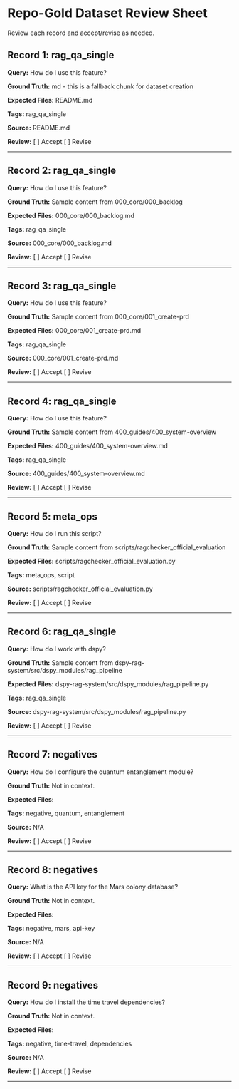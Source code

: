 # Repo-Gold Dataset Review Sheet

Review each record and accept/revise as needed.

## Record 1: rag_qa_single

**Query:** How do I use this feature?

**Ground Truth:** md - this is a fallback chunk for dataset creation

**Expected Files:** README.md

**Tags:** rag_qa_single

**Source:** README.md

**Review:** [ ] Accept [ ] Revise

---

## Record 2: rag_qa_single

**Query:** How do I use this feature?

**Ground Truth:** Sample content from 000_core/000_backlog

**Expected Files:** 000_core/000_backlog.md

**Tags:** rag_qa_single

**Source:** 000_core/000_backlog.md

**Review:** [ ] Accept [ ] Revise

---

## Record 3: rag_qa_single

**Query:** How do I use this feature?

**Ground Truth:** Sample content from 000_core/001_create-prd

**Expected Files:** 000_core/001_create-prd.md

**Tags:** rag_qa_single

**Source:** 000_core/001_create-prd.md

**Review:** [ ] Accept [ ] Revise

---

## Record 4: rag_qa_single

**Query:** How do I use this feature?

**Ground Truth:** Sample content from 400_guides/400_system-overview

**Expected Files:** 400_guides/400_system-overview.md

**Tags:** rag_qa_single

**Source:** 400_guides/400_system-overview.md

**Review:** [ ] Accept [ ] Revise

---

## Record 5: meta_ops

**Query:** How do I run this script?

**Ground Truth:** Sample content from scripts/ragchecker_official_evaluation

**Expected Files:** scripts/ragchecker_official_evaluation.py

**Tags:** meta_ops, script

**Source:** scripts/ragchecker_official_evaluation.py

**Review:** [ ] Accept [ ] Revise

---

## Record 6: rag_qa_single

**Query:** How do I work with dspy?

**Ground Truth:** Sample content from dspy-rag-system/src/dspy_modules/rag_pipeline

**Expected Files:** dspy-rag-system/src/dspy_modules/rag_pipeline.py

**Tags:** rag_qa_single

**Source:** dspy-rag-system/src/dspy_modules/rag_pipeline.py

**Review:** [ ] Accept [ ] Revise

---

## Record 7: negatives

**Query:** How do I configure the quantum entanglement module?

**Ground Truth:** Not in context.

**Expected Files:** 

**Tags:** negative, quantum, entanglement

**Source:** N/A

**Review:** [ ] Accept [ ] Revise

---

## Record 8: negatives

**Query:** What is the API key for the Mars colony database?

**Ground Truth:** Not in context.

**Expected Files:** 

**Tags:** negative, mars, api-key

**Source:** N/A

**Review:** [ ] Accept [ ] Revise

---

## Record 9: negatives

**Query:** How do I install the time travel dependencies?

**Ground Truth:** Not in context.

**Expected Files:** 

**Tags:** negative, time-travel, dependencies

**Source:** N/A

**Review:** [ ] Accept [ ] Revise

---

